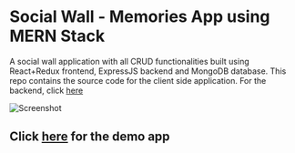 # Social Wall - Memories App using MERN Stack

A social wall application with all CRUD functionalities built using React+Redux frontend, ExpressJS backend and MongoDB database. This repo contains the source code for the client side application. For the backend, click [here]()

![Screenshot](https://i.ibb.co/6n8mGkK/Screenshot.jpg)

## Click [here](https://memories-wall.netlify.app/) for the demo app
